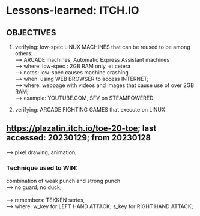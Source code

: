 # Lessons-learned: ITCH.IO

## OBJECTIVES

1) verifying: low-spec LINUX MACHINES that can be reused to be among others:<br/> 
--> ARCADE machines, Automatic Express Assistant machines<br/>
--> where: low-spec : 2GB RAM only, et cetera <br/>
--> notes: low-spec causes machine crashing<br/> 
--> when: using WEB BROWSER to access INTERNET;<br/>
--> where: webpage with videos and images that cause use of over 2GB RAM;<br/>
--> example: YOUTUBE.COM, SFV on STEAMPOWERED

2) verifying: ARCADE FIGHTING GAMES that execute on LINUX


## https://plazatin.itch.io/toe-20-toe; last accessed: 20230129; from 20230128

--> pixel drawing; animation; 

### Technique used to WIN: 

combination of weak punch and strong punch<br/>
--> no guard; no duck;<br/>
<br/>
--> remembers: TEKKEN series,<br/>
--> where: w_key for LEFT HAND ATTACK; s_key for RIGHT HAND ATTACK;

